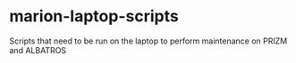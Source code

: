 # marion-laptop-scripts
Scripts that need to be run on the laptop to perform maintenance on PRIZM and ALBATROS
